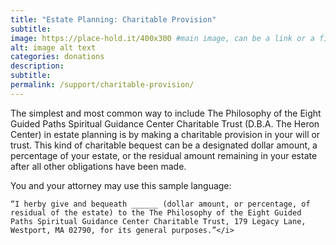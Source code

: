 ```yaml
---
title: "Estate Planning: Charitable Provision"
subtitle:
image: https://place-hold.it/400x300 #main image, can be a link or a file in assets/img/portfolio
alt: image alt text
categories: donations
description:
subtitle:
permalink: /support/charitable-provision/
---
```


The simplest and most common way to include The Philosophy of the Eight Guided Paths Spiritual Guidance Center Charitable Trust (D.B.A. The Heron Center) in estate planning is by making a charitable provision in your will or trust. This kind of charitable bequest can be a designated dollar amount, a percentage of your estate, or the residual amount remaining in your estate after all other obligations have been made.</p>

You and your attorney may use this sample language:

```
“I herby give and bequeath ______ (dollar amount, or percentage, of residual of the estate) to the The Philosophy of the Eight Guided Paths Spiritual Guidance Center Charitable Trust, 179 Legacy Lane, Westport, MA 02790, for its general purposes.”</i>
```